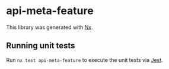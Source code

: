 # api-meta-feature

This library was generated with [Nx](https://nx.dev).

## Running unit tests

Run `nx test api-meta-feature` to execute the unit tests via [Jest](https://jestjs.io).
